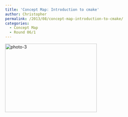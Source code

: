 ```yaml
---
title: 'Concept Map: Introduction to cmake'
author: Christopher
permalink: /2013/08/concept-map-introduction-to-cmake/
categories:
  - Concept Map
  - Round 06/1
---
```

[<img class="alignnone size-medium wp-image-3944" alt="photo-3" src="http://teaching.software-carpentry.org/wp-content/uploads/2013/08/photo-3-e1376920271950-300x224.jpg" width="300" height="224" />][1]

 [1]: http://teaching.software-carpentry.org/wp-content/uploads/2013/08/photo-3-e1376920271950.jpg
